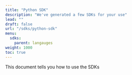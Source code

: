 ```yaml
---
title: "Python SDK"
description: "We've generated a few SDKs for your use"
lead: ""
draft: false
url: "/sdks/python-sdk"
menu: 
  sdks:
    parent: langauges
weight: 1000
toc: true
---
```


This document tells you how to use the SDKs
